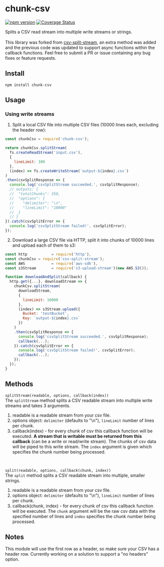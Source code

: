 # chunk-csv

[![npm version](https://badge.fury.io/js/csv-split-stream.svg)](https://badge.fury.io/js/csv-split-stream)
[![Coverage Status](https://coveralls.io/repos/github/AlexanderMS/csv-split-stream/badge.svg?branch=master)](https://coveralls.io/github/AlexanderMS/csv-split-stream?branch=master)

Splits a CSV read stream into multiple write streams or strings. <br><br>
This library was forked from [csv-split-stream](https://github.com/alex-murashkin/csv-split-stream), an extra method was added and the previous code was updated to support async functions within the callback functions. Feel free to submit a PR or issue containing any bug fixes or feature requests.

## Install

`npm install chunk-csv`

## Usage
### Using write streams
1. Split a local CSV file into multiple CSV files (10000 lines each, excluding the header row):

  ```javascript
  const chunkCsv = require('chunk-csv');

  return chunkCsv.splitStream(
    fs.createReadStream('input.csv'),
    {
      lineLimit: 100
    },
    (index) => fs.createWriteStream(`output-${index}.csv`)
  )
  .then(csvSplitResponse => {
    console.log('csvSplitStream succeeded.', csvSplitResponse);
    // outputs: {
    //  "totalChunks": 350,
    //  "options": {
    //    "delimiter": "\n",
    //    "lineLimit": "10000"
    //  }
    // }
  }).catch(csvSplitError => {
    console.log('csvSplitStream failed!', csvSplitError);
  });
  ```

2. Download a large CSV file via HTTP, split it into chunks of 10000 lines and upload each of them to s3:

  ```javascript
  const http           = require('http'),
  const chunkCsv = require('csv-split-stream');
  const AWS            = require('aws-sdk'),
  const s3Stream       = require('s3-upload-stream')(new AWS.S3());

  function downloadAndSplit(callback) {
    http.get({...}, downloadStream => {
      chunkCsv.splitStream(
        downloadStream,
        {
          lineLimit: 10000
        },
        (index) => s3Stream.upload({
          Bucket: 'testBucket',
          Key: `output-${index}.csv`
        })
      )
      .then(csvSplitResponse => {
        console.log('csvSplitStream succeeded.', csvSplitResponse);
        callback(...);
      }).catch(csvSplitError => {
        console.log('csvSplitStream failed!', csvSplitError);
        callback(...);
      });
    });    
  }
  ```
  
  ## Methods
 `splitStream(readable, options, callback(index))`<br>
 The `splitStream` method splits a CSV readable stream into multiple write streams and takes 3 arguments.
 1. readable is a readable stream from your csv file.
 2. options object:
     `delimiter` (defaults to "\n"), `lineLimit` number of lines per chunk.
 3. callback(index) - for every chunk of csv this callback function will be executed. **A stream that is writable must be returned from this callback** (can be a write or read/write stream). The chunks of csv data will be piped to this write stream. The `index` argument is given which specifies the chunk number being processed.
 <br>
 
 `split(readable, options, callback(chunk, index))` <br>
 The `split` method splits a CSV readable stream into multiple, smaller strings.
 1. readable is a readable stream from your csv file.
 2. options object:
     `delimiter` (defaults to "\n"), `lineLimit` number of lines per chunk.
 3. callback(chunk, index) - for every chunk of csv this callback function will be executed. The `chunk` argument will be the raw csv data with the specified number of lines and `index` specifies the chunk number being processed.
 
 ## Notes
 This module will use the first row as a header, so make sure your CSV has a header row. Currently working on a solution to support a "no headers" option.

